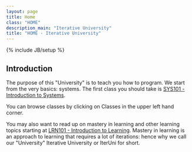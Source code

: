 ```yaml
---
layout: page
title: Home
class: "HOME"
description_main: "Iterative University"
title: "HOME - Iterative University"
---
```

{% include JB/setup %}

## Introduction

The purpose of this "University" is to teach you how to program. We start from the very basics: systems. The first class you should take is <a href="./Systems/sys101/">SYS101 - Introduction to Systems</a>.

You can browse classes by clicking on Classes in the upper left hand corner.

You may also want to read up on mastery in learning and other learning topics starting at <a href="./Learning/lrn101/">LRN101 - Introduction to Learning</a>. Mastery in learning is an approach to learning that requires a lot of iterations: hence why we call our "University" Iterative University or IterUni for short.
